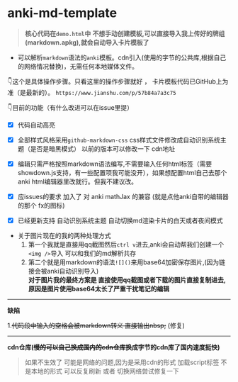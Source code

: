 # anki-md-template

> **核心代码在`demo.html`中**
> **不想手动创建模板,可以直接导入我上传好的牌组(markdown.apkg),就会自动导入卡片模板了**
* 可以解析`markdown`语法的`anki`模板。cdn引入(使用的字节的公共库,根据自己的网络情况替换)，无需任何本地媒体文件。

👇这个是具体操作步骤。只看这里的操作步骤就好 ， 卡片模板代码已GitHub上为准（是最新的）。
`https://www.jianshu.com/p/57b84a7a3c75`

👇目前的功能（有什么改进可以在issue里提）
- [x] 代码自动高亮

- [x] 全部样式风格采用`github-markdown-css` css样式文件修改成自动识别系统主题（是否是暗黑模式） 以前的版本可以修改一下 cdn地址

- [x] 编辑只需严格按照markdown语法编写,不需要输入任何html标签（需要showdown.js支持，有一些配置项我可能没开），如果想配置html自己去那个anki html编辑器里改就行。但我不建议改。

- [x] 应issues的要求 加入了 对 anki mathJax 的兼容 (就是点他anki自带的编辑器的那个 fx的图标)

- [x] 已经更新支持 自动识别系统主题 自动切换md渲染卡片的白天或者夜间模式

* 关于图片现在的我的两种处理方式
    1. 第一个我就是直接用qq截图然后`ctrl v`进去,anki会自动帮我们创建一个`<img />`导入 可以和我们的md解析共存
    2. 第二个就是用markdown的语法`![]()`来用base64加密保存图片,(因为链接会被anki自动识别导入)  
    **对于图片我的最终方案是 直接使用qq截图或者下载的图片直接复制进去,原因是图片使用base64太长了严重干扰笔记的编辑**

******

**缺陷**

1.~~代码段中输入的空格会被markdown转义 直接输出nbsp;~~ (修复)

*****

**cdn仓库(~~慢的可以自己换成国内的cdn仓库~~换成字节的cdn库了国内速度挺快)**

> 如果不生效了 可能是网络的问题,因为是采用cdn的形式 加载script标签 不是本地的形式
> 可以反复刷新 或者 切换网络尝试修复一下




